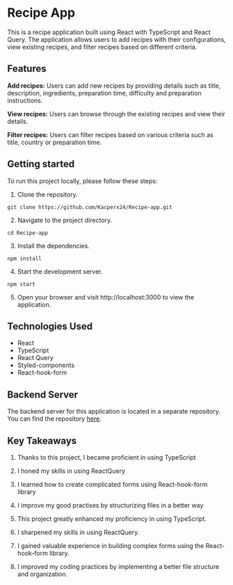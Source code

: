 # Recipe App
This is a recipe application built using React with TypeScript and React Query. The application allows users to add recipes with their configurations, view existing recipes, and filter recipes based on different criteria.

## Features
__Add recipes:__ Users can add new recipes by providing details such as title, description, ingredients, preparation time, difficulty and preparation instructions.

__View recipes:__ Users can browse through the existing recipes and view their details.

__Filter recipes:__ Users can filter recipes based on various criteria such as title, country or preparation time.


## Getting started

To run this project locally, please follow these steps:

1. Clone the repository.

```git clone https://github.com/Kacperx24/Recipe-app.git```

2. Navigate to the project directory.

```cd Recipe-app```

3. Install the dependencies.

```npm install```

4. Start the development server.

```npm start```

5. Open your browser and visit http://localhost:3000 to view the application.


## Technologies Used

- React
- TypeScript
- React Query
- Styled-components
- React-hook-form

## Backend Server

The backend server for this application is located in a separate repository. You can find the repository [here](https://github.com/Kacperx24/Recipe-App-Backend).

## Key Takeaways

1. Thanks to this project, I became proficient in using TypeScript
2. I honed my skills in using ReactQuery
3. I learned how to create complicated forms using React-hook-form library
4. I improve my good practises by structurizing files in a better way

1. This project greatly enhanced my proficiency in using TypeScript.
2. I sharpened my skills in using ReactQuery.
3. I gained valuable experience in building complex forms using the React-hook-form library.
4. I improved my coding practices by implementing a better file structure and organization.


